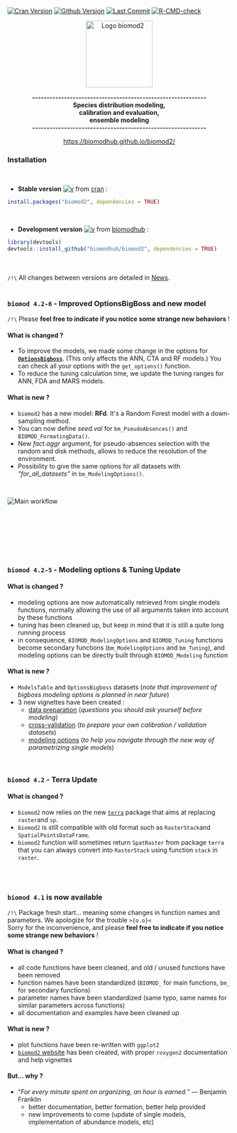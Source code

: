 [![Cran Version](https://www.r-pkg.org/badges/version/biomod2?color=yellow)](https://cran.r-project.org/package=biomod2)
[![Github Version](https://img.shields.io/badge/devel%20version-4.2--6--1-blue.svg)](https://github.com/biomodhub/biomod2)
[![Last Commit](https://img.shields.io/github/last-commit/biomodhub/biomod2.svg)](https://github.com/biomodhub/biomod2/commits/master)
[![R-CMD-check](https://github.com/biomodhub/biomod2/actions/workflows/R-CMD-check.yml/badge.svg)](https://github.com/biomodhub/biomod2/actions/workflows/R-CMD-check.yml)

<!-- [![Download](http://cranlogs.r-pkg.org/badges/grand-total/biomod2?color=yellow)](https://cran.r-project.org/package=segclust2d) -->
<!-- 
badge for github version :
badger::badge_github_version("biomodhub/biomod2", "blue") 
-->

<style>
.zoom p {
width:800px;
margin-left: auto;
margin-right: auto;
}
.zoom p:hover {
width:1500px;
position: relative;
z-index: 10;
}
</style>


<div align="center">
<p><img src="articles/pictures/LogoBiomod.png" alt="Logo biomod2" width=150px></img></p>

<b>------------------------------------------------------------<br/>
Species distribution modeling, <br/>
calibration and evaluation, <br/>
ensemble modeling <br/>
------------------------------------------------------------<br/>
</b>

https://biomodhub.github.io/biomod2/
</div>


### <i class="fas fa-tools"></i> Installation

<br/>

- **Stable version** [![v](https://www.r-pkg.org/badges/version/biomod2?color=yellow)](https://cran.r-project.org/package=biomod2) from [cran](https://CRAN.R-project.org/package=biomod2) :

```R
install.packages("biomod2", dependencies = TRUE)
```

<br/>

- **Development version** [![v](https://img.shields.io/badge/devel%20version-4.2--6--1-blue.svg)](https://github.com/biomodhub/biomod2) from [biomodhub](https://github.com/biomodhub/biomod2) :

```R
library(devtools)
devtools::install_github("biomodhub/biomod2", dependencies = TRUE)
```

<br/><br/>
`/!\` All changes between versions are detailed in [News](https://biomodhub.github.io/biomod2/articles/news.html).
<br/><br/>

### <i class="fas fa-envelope-open-text"></i> `biomod 4.2-6` - Improved OptionsBigBoss and new model


`/!\` Please **feel free to indicate if you notice some strange new behaviors** !

#### <i class="fas fa-exchange-alt"></i> What is changed ?

- To improve the models, we made some change in the options for [**`OptionsBigboss`**](https://biomodhub.github.io/biomod2/reference/OptionsBigboss.html). (This only affects the ANN, CTA and RF models.) You can check all your options with the `get_options()` function.
- To reduce the tuning calculation time, we update the tuning ranges for ANN, FDA and MARS models.

#### <i class="fas fa-plus-square"></i> What is new ?

- `biomod2` has a new model: **RFd**. It's a Random Forest model with a down-sampling method.
- You can now define _seed.val_ for `bm_PseudoAbsences()` and `BIOMOD_FormatingData()`.
- New _fact.aggr_ argument, for pseudo-absences selection with the random and disk methods, allows to reduce the resolution of the environment.
- Possibility to give the same options for all datasets with _"for_all_datasets"_ in `bm_ModelingOptions()`.

<br/>

<div class="zoom">
<p><img src="articles/pictures/SCHEMA_BIOMOD2_WORKFLOW_functions.png" alt="Main workflow"></img></p>
</div>

<br/><br/><br/>

<br/><br/>


### <i class="fas fa-envelope-open-text"></i> `biomod 4.2-5` - Modeling options & Tuning Update

#### <i class="fas fa-exchange-alt"></i> What is changed ?

- modeling options are now automatically retrieved from single models functions, normally allowing the use of all arguments taken into account by these functions
- tuning has been cleaned up, but keep in mind that it is still a quite long running process
- in consequence, `BIOMOD_ModelingOptions` and `BIOMOD_Tuning` functions become secondary functions (`bm_ModelingOptions` and `bm_Tuning`), and modeling options can be directly built through `BIOMOD_Modeling` function

#### <i class="fas fa-plus-square"></i> What is new ?

- `ModelsTable` and `OptionsBigboss` datasets (*note that improvement of bigboss modeling options is planned in near future*)
- 3 new vignettes have been created :
    - [data preparation](https://biomodhub.github.io/biomod2/articles/vignette_dataPreparation.html) (*questions you should ask yourself before modeling*)
    - [cross-validation](https://biomodhub.github.io/biomod2/articles/vignette_crossValidation.html) (*to prepare your own calibration / validation datasets*)
    - [modeling options](https://biomodhub.github.io/biomod2/articles/vignette_dataPreparation.html) (*to help you navigate through the new way of parametrizing single models*)

<br/>

### <i class="fas fa-envelope"></i> `biomod 4.2` - Terra Update

#### <i class="fas fa-exchange-alt"></i> What is changed ?

- `biomod2` now relies on the new [`terra`](https://github.com/rspatial/terra) package that aims at replacing `raster`and `sp`.
- `biomod2` is still compatible with old format such as `RasterStack`and `SpatialPointsDataFrame`.
- `biomod2` function will sometimes return `SpatRaster` from package `terra` that you can always convert into `RasterStack` using function `stack` in `raster`.

<br/><br/>



### <i class="fas fa-envelope"></i> `biomod 4.1` is now available

`/!\` Package fresh start... meaning some changes in function names and parameters. We apologize for the trouble `>{o.o}<` <br/>
Sorry for the inconvenience, and please **feel free to indicate if you notice some strange new behaviors** !


#### <i class="fas fa-exchange-alt"></i> What is changed ?

- all code functions have been cleaned, and old / unused functions have been removed
- function names have been standardized (`BIOMOD_` for main functions, `bm_` for secondary functions)
- parameter names have been standardized (same typo, same names for similar parameters across functions)
- all documentation and examples have been cleaned up

#### <i class="fas fa-plus-square"></i> What is new ?

- plot functions have been re-written with `ggplot2`
- [`biomod2` website](https://biomodhub.github.io/biomod2/) has been created, with proper `roxygen2` documentation and help vignettes

#### <i class="fas fa-question-circle"></i> But... why ?

- “*For every minute spent on organizing, an hour is earned.*” — Benjamin Franklin
  - better documentation, better formation, better help provided
  - new improvements to come (update of single models, implementation of abundance models, etc)

<br/><br/>




